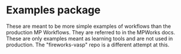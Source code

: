 # Examples package

 These are meant to be more simple examples of workflows than the production MP Workflows. They are referred to in the MPWorks docs. These are only examples meant as learning tools and are not used in production. The "fireworks-vasp" repo is a different attempt at this.